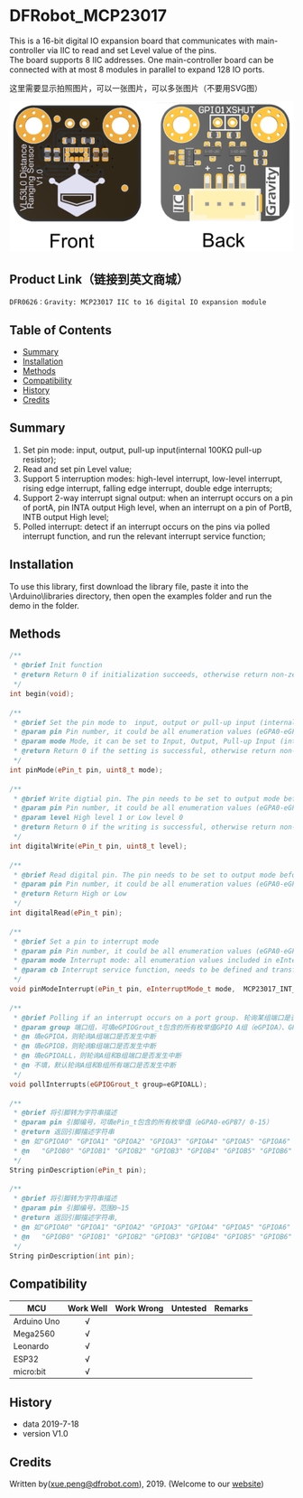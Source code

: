 # DFRobot_MCP23017
This is a 16-bit digital IO expansion board that communicates with main-controller via IIC to read and set Level value of the pins. <br>
The board supports 8 IIC addresses. One main-controller board can be connected with at most 8 modules in parallel to expand 128 IO ports. <br>

这里需要显示拍照图片，可以一张图片，可以多张图片（不要用SVG图）

![正反面svg效果图](https://github.com/Arya11111/DFRobot_MCP23017/blob/master/resources/images/SEN0245svg1.png)


## Product Link（链接到英文商城）
    DFR0626：Gravity: MCP23017 IIC to 16 digital IO expansion module
   
## Table of Contents

* [Summary](#summary)
* [Installation](#installation)
* [Methods](#methods)
* [Compatibility](#compatibility)
* [History](#history)
* [Credits](#credits)

## Summary

1. Set pin mode: input, output, pull-up input(internal 100KΩ pull-up resistor); <br>
2. Read and set pin Level value; <br>
3. Support 5 interruption modes: high-level interrupt, low-level interrupt, rising edge interrupt, falling edge interrupt, double edge interrupts; <br>
4. Support 2-way interrupt signal output: when an interrupt occurs on a pin of portA, pin INTA output High level, when an interrupt on a pin of PortB, INTB output High level; <br>
5. Polled interrupt: detect if an interrupt occurs on the pins via polled interrupt function, and run the relevant interrupt service function; <br>

## Installation

To use this library, first download the library file, paste it into the \Arduino\libraries directory, then open the examples folder and run the demo in the folder.

## Methods

```C++
/**
 * @brief Init function
 * @return Return 0 if initialization succeeds, otherwise return non-zero. 
 */
int begin(void);

/**
 * @brief Set the pin mode to  input, output or pull-up input (internal 100KΩ pull-up resistor)
 * @param pin Pin number, it could be all enumeration values (eGPA0-eGPB7/ 0-15) included in ePin_t. 
 * @param mode Mode, it can be set to Input, Output, Pull-up Input (internal 100KΩ pull-up resistor)
 * @return Return 0 if the setting is successful, otherwise return non-zero. 
 */
int pinMode(ePin_t pin, uint8_t mode);

/**
 * @brief Write digtial pin. The pin needs to be set to output mode before writing. 
 * @param pin Pin number, it could be all enumeration values (eGPA0-eGPB7/ 0-15) inlcuded in ePin_t.
 * @param level High level 1 or Low level 0
 * @return Return 0 if the writing is successful, otherwise return non-zero. 
 */
int digitalWrite(ePin_t pin, uint8_t level);

/**
 * @brief Read digital pin. The pin needs to be set to output mode before reading. 
 * @param pin Pin number, it could be all enumeration values (eGPA0-eGPB7/ 0-15) included in ePin_t.
 * @return Return High or Low
 */
int digitalRead(ePin_t pin);

/**
 * @brief Set a pin to interrupt mode 
 * @param pin Pin number, it could be all enumeration values (eGPA0-eGPB7/ 0-15) included in ePin_t.
 * @param mode Interrupt mode: all enumeration values included in eInterruptMode_t.
 * @param cb Interrupt service function, needs to be defined and transferred parameter by users. Prototype: void func(int)
 */
void pinModeInterrupt(ePin_t pin, eInterruptMode_t mode,  MCP23017_INT_CB cb);

/**
 * @brief Polling if an interrupt occurs on a port group. 轮询某组端口是否发生中断
 * @param group 端口组，可填eGPIOGrout_t包含的所有枚举值GPIO A组（eGPIOA）、GPIO B组（eGPIOB）A+B组（eGPIOALL）
 * @n 填eGPIOA，则轮询A组端口是否发生中断
 * @n 填eGPIOB，则轮询B组端口是否发生中断
 * @n 填eGPIOALL，则轮询A组和B组端口是否发生中断
 * @n 不填，默认轮询A组和B组所有端口是否发生中断
 */
void pollInterrupts(eGPIOGrout_t group=eGPIOALL);

/**
 * @brief 将引脚转为字符串描述
 * @param pin 引脚编号，可填ePin_t包含的所有枚举值（eGPA0-eGPB7/ 0-15）
 * @return 返回引脚描述字符串
 * @n 如"GPIOA0" "GPIOA1" "GPIOA2" "GPIOA3" "GPIOA4" "GPIOA5" "GPIOA6" "GPIOA7"
 * @n   "GPIOB0" "GPIOB1" "GPIOB2" "GPIOB3" "GPIOB4" "GPIOB5" "GPIOB6" "GPIOB7"
 */
String pinDescription(ePin_t pin);

/**
 * @brief 将引脚转为字符串描述
 * @param pin 引脚编号，范围0~15
 * @return 返回引脚描述字符串,
 * @n 如"GPIOA0" "GPIOA1" "GPIOA2" "GPIOA3" "GPIOA4" "GPIOA5" "GPIOA6" "GPIOA7"
 * @n   "GPIOB0" "GPIOB1" "GPIOB2" "GPIOB3" "GPIOB4" "GPIOB5" "GPIOB6" "GPIOB7"
 */
String pinDescription(int pin);
```

## Compatibility

MCU                | Work Well    | Work Wrong   | Untested    | Remarks
------------------ | :----------: | :----------: | :---------: | -----
Arduino Uno        |      √       |              |             | 
Mega2560        |      √       |              |             | 
Leonardo        |      √       |              |             | 
ESP32         |      √       |              |             | 
micro:bit        |      √       |              |             | 

## History

- data 2019-7-18
- version V1.0

## Credits

Written by(xue.peng@dfrobot.com), 2019. (Welcome to our [website](https://www.dfrobot.com/))





